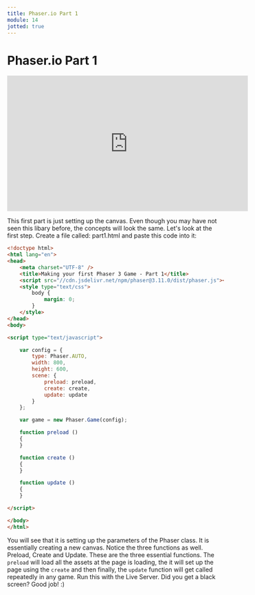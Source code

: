 ```yaml
---
title: Phaser.io Part 1
module: 14
jotted: true
---
```


# Phaser.io Part 1

<iframe width="560" height="315" src="https://www.youtube.com/embed/8Yz4Q_amBYI" frameborder="0" allow="accelerometer; autoplay; encrypted-media; gyroscope; picture-in-picture" allowfullscreen></iframe>

This first part is just setting up the canvas. Even though you may have not seen this libary before, the concepts will look the same.  Let's look at the first step.  Create a file called: part1.html and paste this code into it:

```html
<!doctype html> 
<html lang="en"> 
<head> 
    <meta charset="UTF-8" />
    <title>Making your first Phaser 3 Game - Part 1</title>
    <script src="//cdn.jsdelivr.net/npm/phaser@3.11.0/dist/phaser.js"></script>
    <style type="text/css">
        body {
            margin: 0;
        }
    </style>
</head>
<body>

<script type="text/javascript">

    var config = {
        type: Phaser.AUTO,
        width: 800,
        height: 600,
        scene: {
            preload: preload,
            create: create,
            update: update
        }
    };

    var game = new Phaser.Game(config);

    function preload ()
    {
    }

    function create ()
    {
    }

    function update ()
    {
    }

</script>

</body>
</html>
```

You will see that it is setting up the parameters of the Phaser class. It is essentially creating a new canvas. Notice the three functions as well.  Preload, Create and Update.  These are the three essential functions.  The `preload` will load all the assets at the page is loading, the it will set up the page using the `create` and then finally, the `update` function will get called repeatedly in any game.  Run this with the Live Server.  Did you get a black screen?  Good job! :)